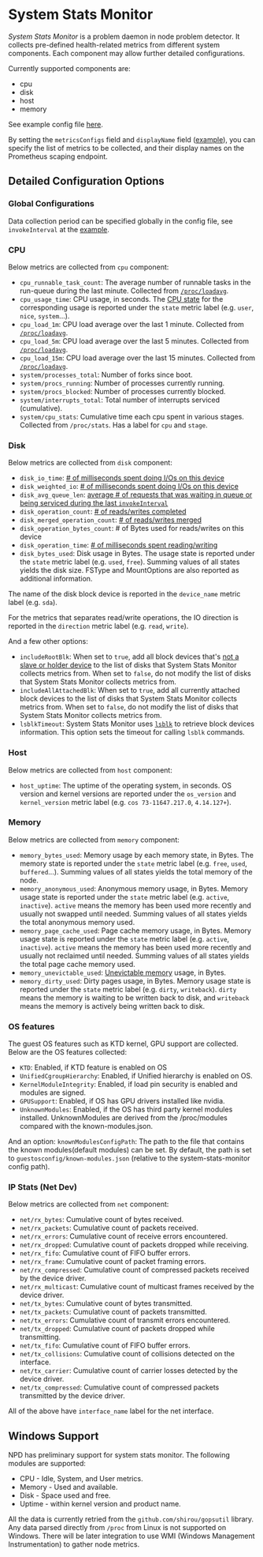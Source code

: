 # System Stats Monitor

*System Stats Monitor* is a problem daemon in node problem detector. It collects pre-defined health-related metrics from different system components.  Each component may allow further detailed configurations.

Currently supported components are:

* cpu
* disk
* host
* memory

See example config file [here](https://github.com/kubernetes/node-problem-detector/blob/master/config/system-stats-monitor.json).

By setting the `metricsConfigs` field and `displayName` field ([example](https://github.com/kubernetes/node-problem-detector/blob/master/config/system-stats-monitor.json)), you can specify the list of metrics to be collected, and their display names on the Prometheus scaping endpoint.

## Detailed Configuration Options

### Global Configurations

Data collection period can be specified globally in the config file, see `invokeInterval` at the [example](https://github.com/kubernetes/node-problem-detector/blob/master/config/system-stats-monitor.json).

### CPU

Below metrics are collected from `cpu` component:

* `cpu_runnable_task_count`: The average number of runnable tasks in the run-queue during the last minute. Collected from [`/proc/loadavg`][/proc doc].
* `cpu_usage_time`: CPU usage, in seconds. The [CPU state][/proc doc] for the corresponding usage is reported under the `state` metric label (e.g. `user`, `nice`, `system`...).
* `cpu_load_1m`: CPU load average over the last 1 minute. Collected from [`/proc/loadavg`][/proc doc].
* `cpu_load_5m`: CPU load average over the last 5 minutes. Collected from [`/proc/loadavg`][/proc doc].
* `cpu_load_15m`: CPU load average over the last 15 minutes. Collected from [`/proc/loadavg`][/proc doc].
* `system/processes_total`: Number of forks since boot.
* `system/procs_running`: Number of processes currently running.
* `system/procs_blocked`: Number of processes currently blocked.
* `system/interrupts_total`: Total number of interrupts serviced (cumulative).
* `system/cpu_stats`: Cumulative time each cpu spent in various stages. Collected from `/proc/stats`. Has a label for `cpu` and `stage`.

[/proc doc]: http://man7.org/linux/man-pages/man5/proc.5.html

### Disk

Below metrics are collected from `disk` component:

* `disk_io_time`: [# of milliseconds spent doing I/Os on this device][iostat doc]
* `disk_weighted_io`: [# of milliseconds spent doing I/Os on this device][iostat doc]
* `disk_avg_queue_len`: [average # of requests that was waiting in queue or being serviced during the last `invokeInterval`](https://www.xaprb.com/blog/2010/01/09/how-linux-iostat-computes-its-results/)
* `disk_operation_count`: [# of reads/writes completed][iostat doc]
* `disk_merged_operation_count`: [# of reads/writes merged][iostat doc]
* `disk_operation_bytes_count`: # of Bytes used for reads/writes on this device
* `disk_operation_time`: [# of milliseconds spent reading/writing][iostat doc]
* `disk_bytes_used`: Disk usage in Bytes. The usage state is reported under the `state` metric label (e.g. `used`, `free`). Summing values of all states yields the disk size.
FSType and MountOptions are also reported as additional information.

The name of the disk block device is reported in the `device_name` metric label (e.g. `sda`).

For the metrics that separates read/write operations, the IO direction is reported in the `direction` metric label (e.g. `read`, `write`).

And a few other options:
* `includeRootBlk`: When set to `true`, add all block devices that's [not a slave or holder device][lsblk doc] to the list of disks that System Stats Monitor collects metrics from. When set to `false`, do not modify the list of disks that System Stats Monitor collects metrics from.
* `includeAllAttachedBlk`: When set to `true`, add all currently attached block devices to the list of disks that System Stats Monitor collects metrics from. When set to `false`, do not modify the list of disks that System Stats Monitor collects metrics from.
* `lsblkTimeout`: System Stats Monitor uses [`lsblk`][lsblk doc] to retrieve block devices information. This option sets the timeout for calling `lsblk` commands.

[iostat doc]: https://www.kernel.org/doc/Documentation/iostats.txt
[lsblk doc]: http://man7.org/linux/man-pages/man8/lsblk.8.html

### Host

Below metrics are collected from `host` component:

* `host_uptime`: The uptime of the operating system, in seconds. OS version and kernel versions are reported under the `os_version` and `kernel_version` metric label (e.g. `cos 73-11647.217.0`, `4.14.127+`).

### Memory

Below metrics are collected from `memory` component:

* `memory_bytes_used`: Memory usage by each memory state, in Bytes. The memory state is reported under the `state` metric label (e.g. `free`, `used`, `buffered`...). Summing values of all states yields the total memory of the node.
* `memory_anonymous_used`: Anonymous memory usage, in Bytes. Memory usage state is reported under the `state` metric label (e.g. `active`, `inactive`). `active` means the memory has been used more recently and usually not swapped until needed. Summing values of all states yields the total anonymous memory used.
* `memory_page_cache_used`: Page cache memory usage, in Bytes. Memory usage state is reported under the `state` metric label (e.g. `active`, `inactive`). `active` means the memory has been used more recently and usually not reclaimed until needed. Summing values of all states yields the total page cache memory used.
* `memory_unevictable_used`: [Unevictable memory][/proc doc] usage, in Bytes.
* `memory_dirty_used`: Dirty pages usage, in Bytes. Memory usage state is reported under the `state` metric label (e.g. `dirty`, `writeback`). `dirty` means the memory is waiting to be written back to disk, and `writeback` means the memory is actively being written back to disk.

### OS features

The guest OS features such as KTD kernel, GPU support are collected. Below are the OS
features collected:

* `KTD`: Enabled, if KTD feature is enabled on OS
* `UnifiedCgroupHierarchy`: Enabled, if Unified hierarchy is enabled on OS.
* `KernelModuleIntegrity`: Enabled, if load pin security is enabled and modules are signed.
* `GPUSupport`: Enabled, if OS has GPU drivers installed like nvidia.
* `UnknownModules`: Enabled, if the OS has third party kernel modules installed.
UnknownModules are derived from the /proc/modules compared with the known-modules.json.

And an option:
`knownModulesConfigPath`: The path to the file that contains the known modules(default
modules) can be set. By default, the path is set to `guestosconfig/known-modules.json` 
(relative to the system-stats-monitor config path).

### IP Stats (Net Dev)

Below metrics are collected from `net` component:

* `net/rx_bytes`: Cumulative count of bytes received.
* `net/rx_packets`: Cumulative count of packets received.
* `net/rx_errors`: Cumulative count of receive errors encountered.
* `net/rx_dropped`: Cumulative count of packets dropped while receiving.
* `net/rx_fifo`: Cumulative count of FIFO buffer errors.
* `net/rx_frame`: Cumulative count of packet framing errors.
* `net/rx_compressed`: Cumulative count of compressed packets received by the device driver.
* `net/rx_multicast`: Cumulative count of multicast frames received by the device driver.
* `net/tx_bytes`: Cumulative count of bytes transmitted.
* `net/tx_packets`: Cumulative count of packets transmitted.
* `net/tx_errors`: Cumulative count of transmit errors encountered.
* `net/tx_dropped`: Cumulative count of packets dropped while transmitting.
* `net/tx_fifo`: Cumulative count of FIFO buffer errors.
* `net/tx_collisions`: Cumulative count of collisions detected on the interface.
* `net/tx_carrier`: Cumulative count of carrier losses detected by the device driver.
* `net/tx_compressed`: Cumulative count of compressed packets transmitted by the device driver.

All of the above have `interface_name` label for the net interface.

## Windows Support

NPD has preliminary support for system stats monitor. The following modules are supported:

* CPU - Idle, System, and User metrics.
* Memory - Used and available.
* Disk - Space used and free.
* Uptime - within kernel version and product name.

All the data is currently retried from the `github.com/shirou/gopsutil` library. Any data parsed directly from `/proc` from Linux is not supported on Windows. There will be later integration to use WMI (Windows Management Instrumentation) to gather node metrics.
